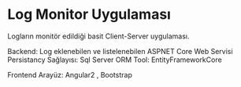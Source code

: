 # Log Monitor Uygulaması

Logların monitör edildiği basit Client-Server uygulaması.

Backend:
  Log eklenebilen ve listelenebilen ASPNET Core Web Servisi
  Persistancy Sağlayısı: Sql Server
  ORM Tool: EntityFrameworkCore


Frontend
  Arayüz: Angular2 , Bootstrap
